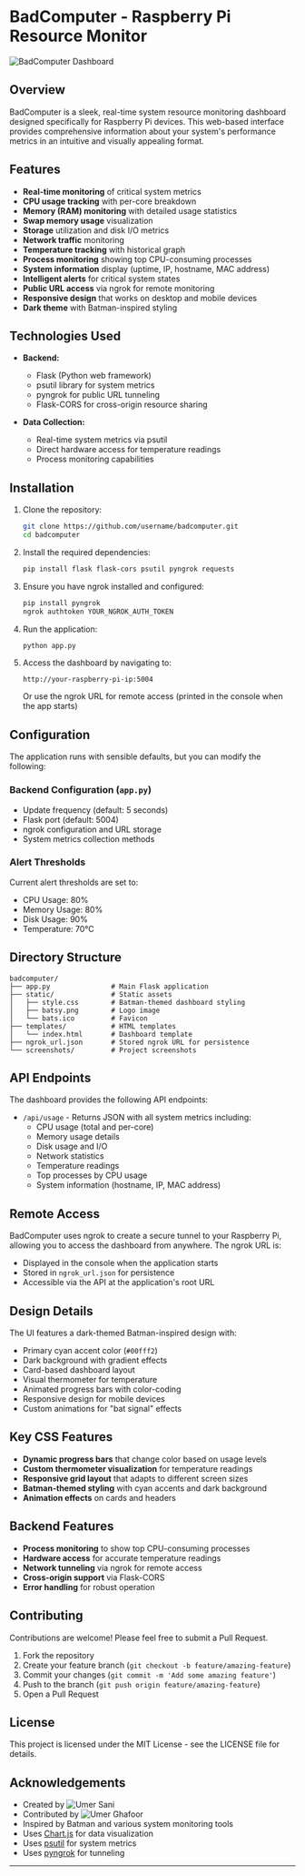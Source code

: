 # BadComputer - Raspberry Pi Resource Monitor

![BadComputer Dashboard](https://raw.githubusercontent.com/username/badcomputer/main/screenshots/dashboard.png)

## Overview

BadComputer is a sleek, real-time system resource monitoring dashboard designed specifically for Raspberry Pi devices. This web-based interface provides comprehensive information about your system's performance metrics in an intuitive and visually appealing format.

## Features

- **Real-time monitoring** of critical system metrics
- **CPU usage tracking** with per-core breakdown
- **Memory (RAM) monitoring** with detailed usage statistics
- **Swap memory usage** visualization
- **Storage** utilization and disk I/O metrics
- **Network traffic** monitoring
- **Temperature tracking** with historical graph
- **Process monitoring** showing top CPU-consuming processes
- **System information** display (uptime, IP, hostname, MAC address)
- **Intelligent alerts** for critical system states
- **Public URL access** via ngrok for remote monitoring
- **Responsive design** that works on desktop and mobile devices
- **Dark theme** with Batman-inspired styling


## Technologies Used

- **Backend:** 
  - Flask (Python web framework)
  - psutil library for system metrics
  - pyngrok for public URL tunneling
  - Flask-CORS for cross-origin resource sharing

- **Data Collection:** 
  - Real-time system metrics via psutil
  - Direct hardware access for temperature readings
  - Process monitoring capabilities

## Installation

1. Clone the repository:
   ```bash
   git clone https://github.com/username/badcomputer.git
   cd badcomputer
   ```

2. Install the required dependencies:
   ```bash
   pip install flask flask-cors psutil pyngrok requests
   ```

3. Ensure you have ngrok installed and configured:
   ```bash
   pip install pyngrok
   ngrok authtoken YOUR_NGROK_AUTH_TOKEN
   ```

4. Run the application:
   ```bash
   python app.py
   ```

5. Access the dashboard by navigating to:
   ```
   http://your-raspberry-pi-ip:5004
   ```
   
   Or use the ngrok URL for remote access (printed in the console when the app starts)

## Configuration

The application runs with sensible defaults, but you can modify the following:

### Backend Configuration (`app.py`)

- Update frequency (default: 5 seconds)
- Flask port (default: 5004)
- ngrok configuration and URL storage
- System metrics collection methods


### Alert Thresholds

Current alert thresholds are set to:
- CPU Usage: 80%
- Memory Usage: 80%
- Disk Usage: 90%
- Temperature: 70°C

## Directory Structure

```
badcomputer/
├── app.py               # Main Flask application
├── static/              # Static assets
│   ├── style.css        # Batman-themed dashboard styling
│   ├── batsy.png        # Logo image
│   └── bats.ico         # Favicon
├── templates/           # HTML templates
│   └── index.html       # Dashboard template
├── ngrok_url.json       # Stored ngrok URL for persistence
└── screenshots/         # Project screenshots
```

## API Endpoints

The dashboard provides the following API endpoints:

- `/api/usage` - Returns JSON with all system metrics including:
  - CPU usage (total and per-core)
  - Memory usage details
  - Disk usage and I/O
  - Network statistics
  - Temperature readings
  - Top processes by CPU usage
  - System information (hostname, IP, MAC address)

## Remote Access

BadComputer uses ngrok to create a secure tunnel to your Raspberry Pi, allowing you to access the dashboard from anywhere. The ngrok URL is:

- Displayed in the console when the application starts
- Stored in `ngrok_url.json` for persistence
- Accessible via the API at the application's root URL

## Design Details

The UI features a dark-themed Batman-inspired design with:

- Primary cyan accent color (`#00fff2`)
- Dark background with gradient effects
- Card-based dashboard layout
- Visual thermometer for temperature
- Animated progress bars with color-coding
- Responsive design for mobile devices
- Custom animations for "bat signal" effects

## Key CSS Features

- **Dynamic progress bars** that change color based on usage levels
- **Custom thermometer visualization** for temperature readings
- **Responsive grid layout** that adapts to different screen sizes
- **Batman-themed styling** with cyan accents and dark background
- **Animation effects** on cards and headers

## Backend Features

- **Process monitoring** to show top CPU-consuming processes
- **Hardware access** for accurate temperature readings
- **Network tunneling** via ngrok for remote access
- **Cross-origin support** via Flask-CORS
- **Error handling** for robust operation

## Contributing

Contributions are welcome! Please feel free to submit a Pull Request.

1. Fork the repository
2. Create your feature branch (`git checkout -b feature/amazing-feature`)
3. Commit your changes (`git commit -m 'Add some amazing feature'`)
4. Push to the branch (`git push origin feature/amazing-feature`)
5. Open a Pull Request

## License

This project is licensed under the MIT License - see the LICENSE file for details.

## Acknowledgements

- Created by ![Umer Sani](https://github.com/umersanii)
- Contributed by ![Umer Ghafoor](https://github.com/umerghafoor)
- Inspired by Batman and various system monitoring tools
- Uses [Chart.js](https://www.chartjs.org/) for data visualization
- Uses [psutil](https://github.com/giampaolo/psutil) for system metrics
- Uses [pyngrok](https://github.com/alexdlaird/pyngrok) for tunneling

---
